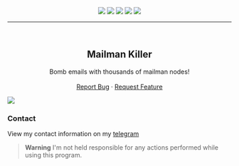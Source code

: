 <div id="top"></div>
<p align="center">
  <img src="https://img.shields.io/github/contributors/dropout1337/Mailman-Killer.svg?style=for-the-badge"/>
  <img src="https://img.shields.io/github/forks/dropout1337/Mailman-Killer.svg?style=for-the-badge"/>
  <img src="https://img.shields.io/github/stars/dropout1337/Mailman-Killer.svg?style=for-the-badge"/>
  <img src="https://img.shields.io/github/issues/dropout1337/Mailman-Killer.svg?style=for-the-badge"/>
  <img src="https://img.shields.io/github/license/dropout1337/Mailman-Killer.svg?style=for-the-badge"/>
</p>
  
---------------------------------------
  
<br/>
<div align="center">
  <h2 align="center">Mailman Killer</h3>

  <p align="center">
    Bomb emails with thousands of mailman nodes!
    <br />
    <br />
    <a href="https://github.com/dropout1337/Mailman-Killer/issues">Report Bug</a>
    ·
    <a href="https://github.com/dropout1337/Mailman-Killer/issues">Request Feature</a>
  </p>
</div>

<img src="https://i.imgur.com/0NVEDwq.gif"/>

### Contact
View my contact information on my [telegram](https://t.me/dropoutuwu/)

> **Warning**
> I'm not held responsible for any actions performed while using this program.
